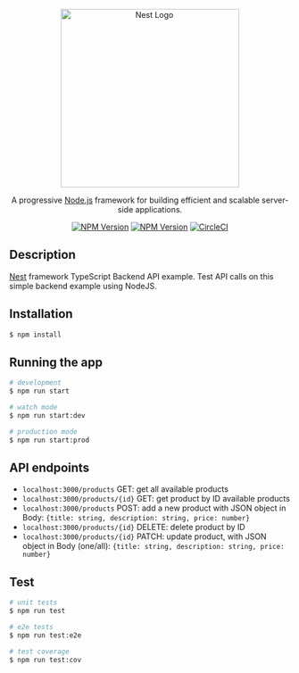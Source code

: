 <p align="center"> 
  <a href="http://nestjs.com/" target="blank"><img src="https://nestjs.com/img/logo_text.svg" width="320" alt="Nest Logo" /></a>
</p>

[circleci-image]: https://img.shields.io/circleci/build/github/nestjs/nest/master?token=abc123def456
[circleci-url]: https://circleci.com/gh/nestjs/nest

  <p align="center">A progressive <a href="http://nodejs.org" target="_blank">Node.js</a> framework for building efficient and scalable server-side applications.</p>
    <p align="center">
<a href="https://img.shields.io/badge/author-Radu%20Lepadatu-brightgreen" target="_blank"><img src="https://img.shields.io/badge/author-Radu%20Lepadatu-brightgreen" alt="NPM Version" /></a>
<a href="https://www.npmjs.com/~nestjscore" target="_blank"><img src="https://img.shields.io/npm/v/@nestjs/core.svg" alt="NPM Version" /></a>
<a href="https://circleci.com/gh/nestjs/nest" target="_blank"><img src="https://img.shields.io/circleci/build/github/nestjs/nest/master" alt="CircleCI" /></a>
</p>
  <!--[![Backers on Open Collective](https://opencollective.com/nest/backers/badge.svg)](https://opencollective.com/nest#backer)
  [![Sponsors on Open Collective](https://opencollective.com/nest/sponsors/badge.svg)](https://opencollective.com/nest#sponsor)-->

## Description

[Nest](https://github.com/nestjs/nest) framework TypeScript Backend API example. Test API calls on this simple backend example using NodeJS. 

## Installation

```bash
$ npm install
```

## Running the app

```bash
# development
$ npm run start

# watch mode
$ npm run start:dev

# production mode
$ npm run start:prod
```

## API endpoints

- `localhost:3000/products` GET: get all available products
- `localhost:3000/products/{id}` GET: get product by ID available products
- `localhost:3000/products` POST: add a new product with JSON object in Body: `{title: string, description: string, price: number}`
- `localhost:3000/products/{id}` DELETE: delete product by ID 
- `localhost:3000/products/{id}` PATCH: update product, with JSON object in Body (one/all): `{title: string, description: string, price: number}`


## Test

```bash
# unit tests
$ npm run test

# e2e tests
$ npm run test:e2e

# test coverage
$ npm run test:cov
```

